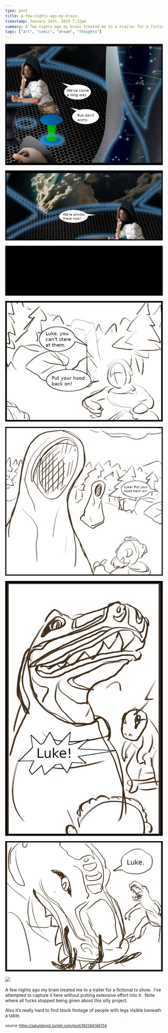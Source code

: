 ```yaml
---
type: post
title: A-few-nights-ago-my-brain-
timestamp: January 24th, 2019 7:12pm
summary: A few nights ago my brain treated me to a trailer for a fictional tv show  I’ve attempted to capture it here without putting extensive effort into itAlso it’s really hard to find stock footage of people with legs visible beneath a tablep 
tags: ["art", "comic", "dream", "thoughts"]
---
```

<p>
                               <img src="../media/182284146754_1.jpg"/>
                           </p>
                                                                                                                           <p>
                               <img src="../media/182284146754_2.jpg"/>
                           </p>
                                                                                                                           <p>
                               <img src="../media/182284146754_3.jpg"/>
                           </p>
                                                                                                                           <p>
                               <img src="../media/182284146754_4.jpg"/>
                           </p>
                                                                                                                           <p>
                               <img src="../media/182284146754_5.jpg"/>
                           </p>
                                                                                                                           <p>
                               <img src="../media/182284146754_6.jpg"/>
                           </p>
                                                                                                                           <p>
                               <img src="../media/182284146754_7.jpg"/>
                           </p>
                                                                                                                           <p>
                               <img src="../media/182284146754_8.jpg"/>
                           </p>
                                                                                                                      <div class="caption"><p>A few nights ago my brain treated me to a trailer for a fictional tv show.  I’ve attempted to capture it here without putting extensive effort into it.  Note where all fucks stopped being given about this silly project.</p><p>Also it’s really hard to find stock footage of people with legs visible beneath a table.</p> </div>
                                    
                
                
                
                
                                
<small>source: https://saturdayxiii.tumblr.com/post/182284146754</small>
